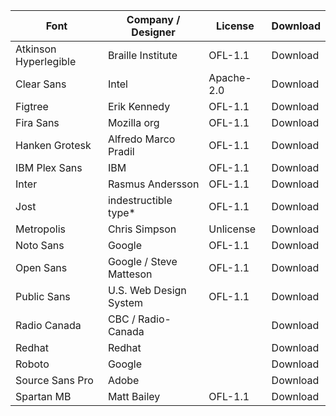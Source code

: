| Font                  | Company / Designer      | License    | Download |
| --------------------- | ----------------------- | ---------- | -------- |
| Atkinson Hyperlegible | Braille Institute       | OFL-1.1    | Download |
| Clear Sans            | Intel                   | Apache-2.0 | Download |
| Figtree               | Erik Kennedy            | OFL-1.1    | Download |
| Fira Sans             | Mozilla org             | OFL-1.1    | Download |
| Hanken Grotesk        | Alfredo Marco Pradil    | OFL-1.1    | Download |
| IBM Plex Sans         | IBM                     | OFL-1.1    | Download |
| Inter                 | Rasmus Andersson        | OFL-1.1    | Download |
| Jost                  | indestructible type*    | OFL-1.1    | Download |
| Metropolis            | Chris Simpson           | Unlicense  | Download |
| Noto Sans             | Google                  | OFL-1.1    | Download |
| Open Sans             | Google / Steve Matteson | OFL-1.1    | Download |
| Public Sans           | U.S. Web Design System  | OFL-1.1    | Download |
| Radio Canada          | CBC / Radio-Canada      |            | Download |
| Redhat                | Redhat                  |            | Download |
| Roboto                | Google                  |            | Download |
| Source Sans Pro       | Adobe                   |            | Download |
| Spartan MB            | Matt Bailey             | OFL-1.1    | Download |

